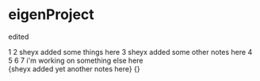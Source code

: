 # eigenProject
edited

1
2
sheyx added some things here
3
sheyx added some other notes here
4
5
6
7
i'm working on something else here	
{sheyx added yet another notes here}
{}
